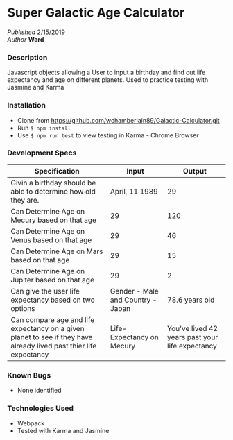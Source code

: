 # Super Galactic Age Calculator

_Published_  2/15/2019 <br>
_Author_ **Ward**

### Description
Javascript objects allowing a User to input a birthday and find out life expectancy and age on different planets.
Used to practice testing with Jasmine and Karma

### Installation
* Clone from https://github.com/wchamberlain89/Galactic-Calculator.git
* Run `$ npm install`
* Use `$ npm run test` to view testing in Karma - Chrome Browser

### Development Specs

Specification | Input | Output
------------- | ----- | ------
Givin a birthday should be able to determine how old they are. | April, 11 1989 | 29
Can Determine Age on Mecury based on that age | 29 | 120
Can Determine Age on Venus based on that age | 29 | 46
Can Determine Age on Mars based on that age | 29 | 15
Can Determine Age on Jupiter based on that age | 29 | 2
Can give the user life expectancy based on two options | Gender - Male and Country - Japan | 78.6 years old
Can compare age and life expectancy on a given planet to see if they have already lived past thier life expectancy | Life-Expectancy on Mecury | You've lived 42 years past your life expectancy

### Known Bugs
* None identified

### Technologies Used
* Webpack
* Tested with Karma and Jasmine


